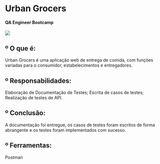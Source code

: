 # Urban Grocers
#### QA Engineer Bootcamp
<img src="https://encrypted-tbn0.gstatic.com/images?q=tbn:ANd9GcQ5NHEddBw9bMJ-3mksrcG5lVvT4V3IRvU7-g&s">

## º O que é:
Urban Grocers é uma aplicação web de entrega de comida, com funções variadas para o consumidor, estabelecimentos e entregadores.

## º Responsabilidades:
 Elaboração de Documentação de Testes; Escrita de casos de testes; Realização de testes de API.

## º Conclusão:
A documentação foi entregue, os casos de testes foram escritos de forma abrangente e os testes foram implementados com sucesso.

## º Ferramentas:
Postman